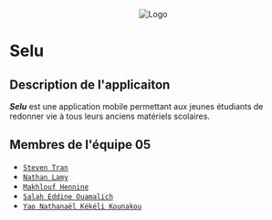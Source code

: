 <p align="center">
  <img src="https://bit.ly/3xltPRY" alt="Logo" width=auto>
</p>

# Selu
## Description de l'applicaiton
***Selu*** est une application mobile permettant aux jeunes étudiants de redonner vie à tous leurs anciens matériels scolaires.

## Membres de l'équipe 05
- [`Steven Tran`](https://gitlab.com/steven_tran)
- [`Nathan Lamy`](https://gitlab.com/NatLyy)
- [`Makhlouf Hennine`](https://gitlab.com/makhlouf1102)
- [`Salah Eddine Ouamalich`](https://gitlab.com/Salah_Ouamalich)
- [`Yao Nathanaël Kékéli Kounakou`](https://gitlab.com/yaokounakou)

<!-- ## Installation
Text
```bash
cd projet-crtp | bash
```

## Table des matières
- [Installation](#installation) -->